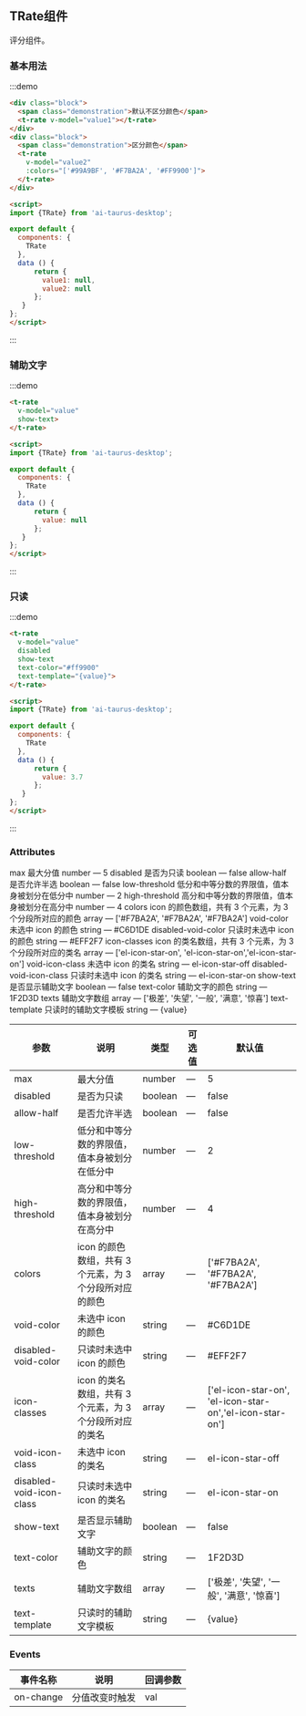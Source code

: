 <script>
import {TRate} from 'ai-taurus-desktop';

export default {
 components: {
    TRate
  },
  data () {
    return {
      value1: null,
      value2: null,
      value3: null,
      value5: 3.7
    };
  }
};
</script>

<style>
.rate {
	height: 20px;
	line-height: 1
}

.rate__item {
	font-size: 0;
	vertical-align: middle
}

.rate__icon,.rate__item {
	display: inline-block;
	position: relative
}

.rate__icon {
	font-size: 18px;
	margin-right: 6px;
	color: #bfcbd9;
	transition: .3s
}

.rate__icon .path2 {
	position: absolute;
	left: 0;
	top: 0
}

.rate__icon.hover {
	transform: scale(1.15)
}

.rate__decimal {
	position: absolute;
	top: 0;
	left: 0;
	display: inline-block;
	overflow: hidden
}

.rate__text {
	font-size: 14px;
	vertical-align: middle
}
</style>

## TRate组件

评分组件。

### 基本用法

:::demo

```html
<div class="block">
  <span class="demonstration">默认不区分颜色</span>
  <t-rate v-model="value1"></t-rate>
</div>
<div class="block">
  <span class="demonstration">区分颜色</span>
  <t-rate
    v-model="value2"
    :colors="['#99A9BF', '#F7BA2A', '#FF9900']">
  </t-rate>
</div>

<script>
import {TRate} from 'ai-taurus-desktop';

export default {
  components: {
    TRate
  },
  data () {
      return {
        value1: null,
        value2: null
      };
   }
};
</script>
```
:::

### 辅助文字

:::demo

```html
<t-rate
  v-model="value"
  show-text>
</t-rate>

<script>
import {TRate} from 'ai-taurus-desktop';

export default {
  components: {
    TRate
  },
  data () {
      return {
        value: null
      };
   }
};
</script>
```
:::

### 只读

:::demo

```html
<t-rate
  v-model="value"
  disabled
  show-text
  text-color="#ff9900"
  text-template="{value}">
</t-rate>

<script>
import {TRate} from 'ai-taurus-desktop';

export default {
  components: {
    TRate
  },
  data () {
      return {
        value: 3.7
      };
   }
};
</script>
```
:::

### Attributes

max	最大分值	number	—	5
disabled	是否为只读	boolean	—	false
allow-half	是否允许半选	boolean	—	false
low-threshold	低分和中等分数的界限值，值本身被划分在低分中	number	—	2
high-threshold	高分和中等分数的界限值，值本身被划分在高分中	number	—	4
colors	icon 的颜色数组，共有 3 个元素，为 3 个分段所对应的颜色	array	—	['#F7BA2A', '#F7BA2A', '#F7BA2A']
void-color	未选中 icon 的颜色	string	—	#C6D1DE
disabled-void-color	只读时未选中 icon 的颜色	string	—	#EFF2F7
icon-classes	icon 的类名数组，共有 3 个元素，为 3 个分段所对应的类名	array	—	['el-icon-star-on', 'el-icon-star-on','el-icon-star-on']
void-icon-class	未选中 icon 的类名	string	—	el-icon-star-off
disabled-void-icon-class	只读时未选中 icon 的类名	string	—	el-icon-star-on
show-text	是否显示辅助文字	boolean	—	false
text-color	辅助文字的颜色	string	—	1F2D3D
texts	辅助文字数组	array	—	['极差', '失望', '一般', '满意', '惊喜']
text-template	只读时的辅助文字模板	string	—	{value}

| 参数 | 说明 | 类型 | 可选值 | 默认值 |
| ---- | ---- | ---- | ---- | ---- |
| max | 最大分值 | number | — | 5 |
| disabled | 是否为只读 | boolean | — | false |
| allow-half | 是否允许半选 | boolean | — | false |
| low-threshold | 低分和中等分数的界限值，值本身被划分在低分中 | number | — | 2 |
| high-threshold | 高分和中等分数的界限值，值本身被划分在高分中 | number | — | 4 |
| colors | icon 的颜色数组，共有 3 个元素，为 3 个分段所对应的颜色 | array | — | ['#F7BA2A', '#F7BA2A', '#F7BA2A'] |
| void-color | 未选中 icon 的颜色 | string | — | #C6D1DE |
| disabled-void-color | 只读时未选中 icon 的颜色 | string | — | #EFF2F7 |
| icon-classes | icon 的类名数组，共有 3 个元素，为 3 个分段所对应的类名 | array | — | ['el-icon-star-on', 'el-icon-star-on','el-icon-star-on'] |
| void-icon-class | 未选中 icon 的类名 | string | — | el-icon-star-off |
| disabled-void-icon-class | 只读时未选中 icon 的类名 | string | — | el-icon-star-on |
| show-text | 是否显示辅助文字 | boolean | — | false |
| text-color | 辅助文字的颜色 | string | — | 1F2D3D |
| texts | 辅助文字数组 | array | — | ['极差', '失望', '一般', '满意', '惊喜'] |
| text-template | 只读时的辅助文字模板 | string | — | {value} |

### Events

| 事件名称 | 说明 | 回调参数 |
| --- | --- | --- |
| on-change | 分值改变时触发 | val |
